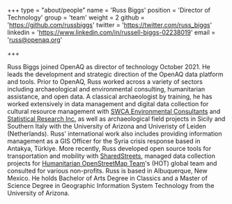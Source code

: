 +++
type = "about/people"
name = 'Russ Biggs'
position = 'Director of Technology'
group = 'team'
weight = 2
github = 'https://github.com/russbiggs'
twitter = 'https://twitter.com/russ_biggs'
linkedin = 'https://www.linkedin.com/in/russell-biggs-02238019'
email = 'russ@openaq.org'

+++

Russ Biggs joined OpenAQ as director of technology October 2021. He leads the development and strategic direction of the OpenAQ data platform and tools. Prior to OpenAQ, Russ worked across a variety of sectors including archaeological and environmental consulting, humanitarian assistance, and open data. A classical archaeologist by training, he has worked extensively in data management and digital data collection for cultural resource management with [SWCA Environmental Consultants](https://swca.com) and [Statistical Research Inc.](https://sricrm.com) as well as archaeological field projects in Sicily and Southern Italy with the University of Arizona and Univeristy of Leiden (Netherlands). Russ' international work also includes providing information management as a GIS Officer for the Syria crisis response based in Antakya, Türkiye.   More recently, Russ developed open source tools for transportation and mobility with [SharedStreets](https://github.com/sharedstreets), managed data collection projects for [Humanitarian OpenStreetMap Team](https://hotosm.org)'s (HOT) global team and consulted for various non-profits. Russ is based in Albuquerque, New Mexico. He holds Bachelor of Arts Degree in Classics and a Master of Science Degree in Geographic Information System Technology from the University of Arizona.
